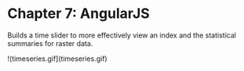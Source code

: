 # Chapter 7: AngularJS

Builds a time slider to more effectively view an index and the statistical summaries for raster data.

!(timeseries.gif](timeseries.gif)
